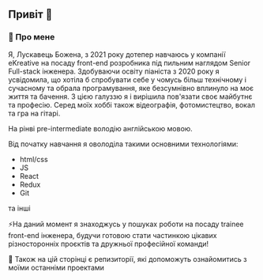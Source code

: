 ## Привіт 👋

### 🌱 Про мене 
Я, Лускавець Божена, з 2021 року дотепер навчаюсь у компанії eKreative на посаду front-end розробника під пильним наглядом Senior Full-stack інженера.
Здобуваючи освіту піаніста з 2020 року я усвідомила, що хотіла б спробувати себе у чомусь більш технічному і сучасному та обрала програмування, яке безсумнівно вплинуло на моє життя та бачення. З цією галуззю я і вирішила пов'язати своє майбутнє та професію. Серед моїх хоббі також відеографія, фотомистецтво, вокал та гра на гітарі.

На рінві pre-intermediate володію англійською мовою. 

Від початку навчання я оволоділа такими основними технологіями:
- html/css
- JS
- React
- Redux
- Git

та інші

⚡На даний момент 
я знаходжусь у пошуках роботи на посаду trainee front-end інженера, будучи готовою стати частинкою цікавих різносторонніх проєктів та дружньої професійної команди!

💬 Також на цій сторінці є репизиторії, які допоможуть ознайомитись з моїми останніми проектами


<!--
**bozhena-luskavets/bozhena-luskavets** is a ✨ _special_ ✨ repository because its `README.md` (this file) appears on your GitHub profile.

Here are some ideas to get you started:

- 🔭 I’m currently working on ...
- 🌱 I’m currently learning ...
- 👯 I’m looking to collaborate on ...
- 🤔 I’m looking for help with ...
- 💬 Ask me about ...
- 📫 How to reach me: ...
- 😄 Pronouns: ...
- ⚡ Fun fact: ...
-->
